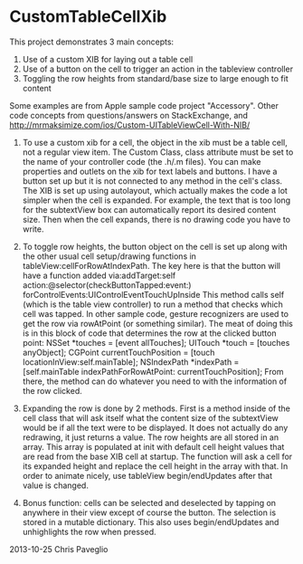 CustomTableCellXib
==================

This project demonstrates 3 main concepts:

1. Use of a custom XIB for laying out a table cell
2. Use of a button on the cell to trigger an action in the tableview controller
3. Toggling the row heights from standard/base size to large enough to fit content

Some examples are from Apple sample code project "Accessory". Other code concepts from questions/answers on StackExchange, and http://mrmaksimize.com/ios/Custom-UITableViewCell-With-NIB/

1. To use a custom xib for a cell, the object in the xib must be a table cell, not a regular view item.
The Custom Class, class attribute must be set to the name of your controller code (the .h/.m files).
You can make properties and outlets on the xib for text labels and buttons.
I have a button set up but it is not connected to any method in the cell's class.
The XIB is set up using autolayout, which actually makes the code a lot simpler when the cell is expanded. For example, the text that is too long for the subtextView box can automatically report its desired content size. Then when the cell expands, there is no drawing code you have to write.


2. To toggle row heights, the button object on the cell is set up along with the other usual cell setup/drawing functions in tableView:cellForRowAtIndexPath.
The key here is that the button will have a function added via:addTarget:self action:@selector(checkButtonTapped:event:) forControlEvents:UIControlEventTouchUpInside
This method calls self (which is the table view controller) to run a method that checks which cell was tapped. In other sample code, gesture recognizers are used to get the row via rowAtPoint (or something similar).
The meat of doing this is in this block of code that determines the row at the clicked button point:
	NSSet *touches = [event allTouches];
	UITouch *touch = [touches anyObject];
	CGPoint currentTouchPosition = [touch locationInView:self.mainTable];
	NSIndexPath *indexPath = [self.mainTable indexPathForRowAtPoint: currentTouchPosition];
From there, the method can do whatever you need to with the information of the row clicked.

3. Expanding the row is done by 2 methods. First is a method inside of the cell class that will ask itself what the content size of the subtextView would be if all the text were to be displayed. It does not actually do any redrawing, it just returns a value.
The row heights are all stored in an array. This array is populated at init with default cell height values that are read from the base XIB cell at startup.
The function will ask a cell for its expanded height and replace the cell height in the array with that. In order to animate nicely, use tableView begin/endUpdates after that value is changed.

4. Bonus function: cells can be selected and deselected by tapping on anywhere in their view except of course the button. The selection is stored in a mutable dictionary. This also uses begin/endUpdates and unhighlights the row when pressed.


2013-10-25
Chris Paveglio
